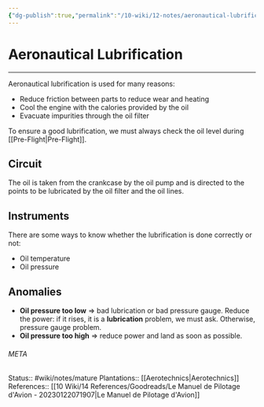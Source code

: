 ```yaml
---
{"dg-publish":true,"permalink":"/10-wiki/12-notes/aeronautical-lubrification-20230123105615/"}
---
```


# Aeronautical Lubrification
---
Aeronautical lubrification is used for many reasons:
- Reduce friction between parts to reduce wear and heating
- Cool the engine with the calories provided by the oil
- Evacuate impurities through the oil filter

To ensure a good lubrification, we must always check the oil level during [[Pre-Flight\|Pre-Flight]].

## Circuit
The oil is taken from the crankcase by the oil pump and is directed to the points to be lubricated by the oil filter and the oil lines.

## Instruments
There are some ways to know whether the lubrification is done correctly or not:
- Oil temperature
- Oil pressure

## Anomalies
- **Oil pressure too low** => bad lubrication or bad pressure gauge. Reduce the power: if it rises, it is a **lubrication** problem, we must ask. Otherwise, pressure gauge problem.
- **Oil pressure too high** => reduce power and land as soon as possible.






###### META
Status:: #wiki/notes/mature 
Plantations:: [[Aerotechnics\|Aerotechnics]]
References:: [[10 Wiki/14 References/Goodreads/Le Manuel de Pilotage d'Avion - 20230122071907\|Le Manuel de Pilotage d'Avion]]
